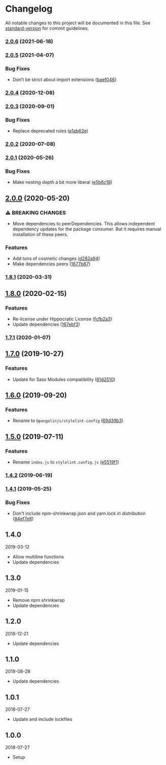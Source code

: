 # Changelog

All notable changes to this project will be documented in this file. See [standard-version](https://github.com/conventional-changelog/standard-version) for commit guidelines.

### [2.0.6](https://github.com/pangolinjs/stylelint-config/compare/v2.0.5...v2.0.6) (2021-06-18)

### [2.0.5](https://github.com/pangolinjs/stylelint-config/compare/v2.0.4...v2.0.5) (2021-04-07)


### Bug Fixes

* Don’t be strict about import extensions ([baef046](https://github.com/pangolinjs/stylelint-config/commit/baef046a212e9eb91eb33e0a7e6243faabf8c4e1))

### [2.0.4](https://github.com/pangolinjs/stylelint-config/compare/v2.0.3...v2.0.4) (2020-12-08)

### [2.0.3](https://github.com/pangolinjs/stylelint-config/compare/v2.0.2...v2.0.3) (2020-09-01)


### Bug Fixes

* Replace deprecated rules ([e1ab62e](https://github.com/pangolinjs/stylelint-config/commit/e1ab62e175328dc0d2f34ae6a3f815e4f1b2a146))

### [2.0.2](https://github.com/pangolinjs/stylelint-config/compare/v2.0.1...v2.0.2) (2020-07-08)

### [2.0.1](https://github.com/pangolinjs/stylelint-config/compare/v2.0.0...v2.0.1) (2020-05-26)


### Bug Fixes

* Make nesting depth a bit more liberal ([e5b6c18](https://github.com/pangolinjs/stylelint-config/commit/e5b6c18c4024eab7ebefcf100c115ecc5627b2ce))

## [2.0.0](https://github.com/pangolinjs/stylelint-config/compare/v1.8.1...v2.0.0) (2020-05-20)


### ⚠ BREAKING CHANGES

* Move dependencies to peerDependencies. This allows independent dependency updates for the package consumer. But it requires manual installation of these peers.

### Features

* Add tons of cosmetic changes ([d282a94](https://github.com/pangolinjs/stylelint-config/commit/d282a9452bc09306429fd8edc4354f0f3c4c4148))
* Make dependencies peers ([1677b87](https://github.com/pangolinjs/stylelint-config/commit/1677b87011e9eacb6ec353b2177688610163a7fa))

### [1.8.1](https://github.com/pangolinjs/stylelint-config/compare/v1.8.0...v1.8.1) (2020-03-31)

## [1.8.0](https://github.com/pangolinjs/stylelint-config/compare/v1.7.1...v1.8.0) (2020-02-15)


### Features

* Re-license under Hippocratic License ([fcfb2a3](https://github.com/pangolinjs/stylelint-config/commit/fcfb2a3b0271835d3fa99d3bc666a6700f7dca29))
* Update dependencies ([167ebf3](https://github.com/pangolinjs/stylelint-config/commit/167ebf3d10d3ac1ac9b32e29942920e420f27b32))

### [1.7.1](https://github.com/pangolinjs/stylelint-config/compare/v1.7.0...v1.7.1) (2020-01-07)

## [1.7.0](https://github.com/pangolinjs/stylelint-config/compare/v1.6.0...v1.7.0) (2019-10-27)


### Features

* Update for Sass Modules compatibility ([61d2510](https://github.com/pangolinjs/stylelint-config/commit/61d2510))

## [1.6.0](https://github.com/pangolinjs/stylelint-config/compare/v1.5.0...v1.6.0) (2019-09-20)


### Features

* Rename to `@pangolinjs/stylelint-config` ([69d39b3](https://github.com/pangolinjs/stylelint-config/commit/69d39b3))

## [1.5.0](https://github.com/pangolinjs/stylelint-config/compare/v1.4.2...v1.5.0) (2019-07-11)


### Features

* Rename `index.js` to `stylelint.config.js` ([e5519f1](https://github.com/pangolinjs/stylelint-config/commit/e5519f1))



### [1.4.2](https://github.com/pangolinjs/stylelint-config/compare/v1.4.1...v1.4.2) (2019-06-19)



### [1.4.1](https://github.com/pangolinjs/stylelint-config/compare/v1.4.0...v1.4.1) (2019-05-25)


### Bug Fixes

* Don't include npm-shrinkwrap.json and yarn.lock in distribution ([84ef7e8](https://github.com/pangolinjs/stylelint-config/commit/84ef7e8))



## 1.4.0
2019-03-12

- Allow multiline functions
- Update dependencies



## 1.3.0
2019-01-15

- Remove npm shrinkwrap
- Update dependencies



## 1.2.0
2018-12-21

- Update dependencies



## 1.1.0
2018-08-28

- Update dependencies



## 1.0.1
2018-07-27

- Update and include lockfiles



## 1.0.0
2018-07-27

- Setup
